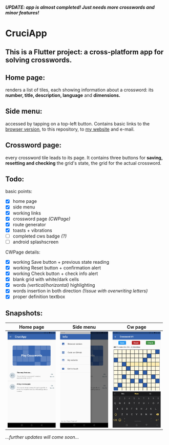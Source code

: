 #### ***UPDATE: app is almost completed! Just needs more crosswords and minor features!***

# CruciApp


## This is a Flutter project: a cross-platform app for solving crosswords.


## Home page:
renders a list of tiles, each showing information about a crossword: its **number, title, description, language** and **dimensions.**

## Side menu:
accessed by tapping on a top-left button. Contains basic links to the [browser version](https://filippopaganelli.github.io/crosswords.html), to this repository, to [my website](https://filippopaganelli.github.io/) and e-mail.

## Crossword page:
every crossword tile leads to its page. It contains three buttons for **saving, resetting and checking** the grid's state, the grid for the actual crossword.

## Todo:
basic points:
- [x] home page
- [x] side menu
- [x] working links
- [x] crossword page *(CWPage)*
- [x] route generator
- [x] toasts + vibrations
- [ ] completed cws badge *(?)*
- [ ] android splashscreen

CWPage details:
- [x] working Save button + previous state reading
- [x] working Reset button + confirmation alert
- [x] working Check button + check info alert
- [x] blank grid with white/dark cells
- [x] words *(vertical/horizontal)* highlighting
- [x] words insertion in both direction *(!issue with overwriting letters)*
- [x] proper definition textbox

## Snapshots:

| Home page  | Side menu | Cw page |
| ------------- | ------------- | ------------- |
| <img src="snapshots/HomePage.jpg" alt="HomePage" width="150"/> | <img src="snapshots/SideMenu.jpg" alt="SideMenu" width="150"/> | <img src="snapshots/CWPage.jpg" alt="CWPage" width="150"/> |

*...further updates will come soon...*
